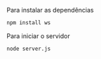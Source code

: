 Para instalar as dependências

```bash
npm install ws
```

Para iniciar o servidor

```bash
node server.js
```

